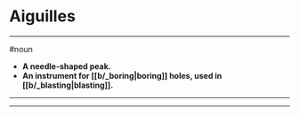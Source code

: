 # Aiguilles
---
#noun
- **A needle-shaped peak.**
- **An instrument for [[b/_boring|boring]] holes, used in [[b/_blasting|blasting]].**
---
---
